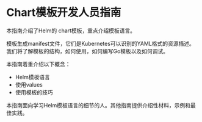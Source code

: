 # Chart模板开发人员指南

本指南介绍了Helm的 chart模板，重点介绍模板语言。

模板生成manifest文件，它们是Kubernetes可以识别的YAML格式的资源描述。我们将了解模板的结构，如何使用，如何编写Go模板以及如何调试。

本指南着重介绍以下概念：

- Helm模板语言
- 使用values
- 使用模板的技巧

本指南面向学习Helm模板语言的细节的人。其他指南提供介绍性材料，示例和最佳实践。
